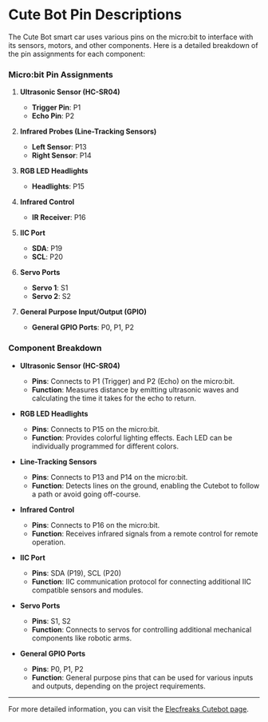 # Cute Bot Pin Descriptions

The Cute Bot smart car uses various pins on the micro:bit to interface with its sensors, motors, and other components. Here is a detailed breakdown of the pin assignments for each component:

### Micro:bit Pin Assignments

1. **Ultrasonic Sensor (HC-SR04)**
   - **Trigger Pin**: P1
   - **Echo Pin**: P2

2. **Infrared Probes (Line-Tracking Sensors)**
   - **Left Sensor**: P13
   - **Right Sensor**: P14

3. **RGB LED Headlights**
   - **Headlights**: P15

4. **Infrared Control**
   - **IR Receiver**: P16

5. **IIC Port**
   - **SDA**: P19
   - **SCL**: P20

6. **Servo Ports**
   - **Servo 1**: S1
   - **Servo 2**: S2

7. **General Purpose Input/Output (GPIO)**
   - **General GPIO Ports**: P0, P1, P2

### Component Breakdown

- **Ultrasonic Sensor (HC-SR04)**
  - **Pins**: Connects to P1 (Trigger) and P2 (Echo) on the micro:bit.
  - **Function**: Measures distance by emitting ultrasonic waves and calculating the time it takes for the echo to return.

- **RGB LED Headlights**
  - **Pins**: Connects to P15 on the micro:bit.
  - **Function**: Provides colorful lighting effects. Each LED can be individually programmed for different colors.

- **Line-Tracking Sensors**
  - **Pins**: Connects to P13 and P14 on the micro:bit.
  - **Function**: Detects lines on the ground, enabling the Cutebot to follow a path or avoid going off-course.

- **Infrared Control**
  - **Pins**: Connects to P16 on the micro:bit.
  - **Function**: Receives infrared signals from a remote control for remote operation.

- **IIC Port**
  - **Pins**: SDA (P19), SCL (P20)
  - **Function**: IIC communication protocol for connecting additional IIC compatible sensors and modules.

- **Servo Ports**
  - **Pins**: S1, S2
  - **Function**: Connects to servos for controlling additional mechanical components like robotic arms.

- **General GPIO Ports**
  - **Pins**: P0, P1, P2
  - **Function**: General purpose pins that can be used for various inputs and outputs, depending on the project requirements.

---

For more detailed information, you can visit the [Elecfreaks Cutebot page](https://www.elecfreaks.com/learn-en/microbitKit/smart_cutebot/cutebot_car.html).
